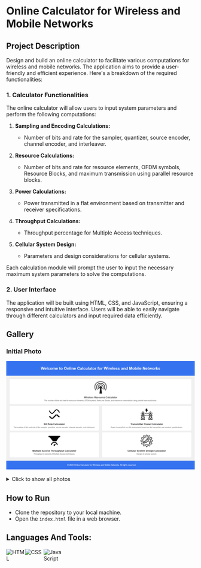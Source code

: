 # Online Calculator for Wireless and Mobile Networks

## Project Description

Design and build an online calculator to facilitate various computations for wireless and mobile networks. The application aims to provide a user-friendly and efficient experience. Here's a breakdown of the required functionalities:

### 1. Calculator Functionalities

The online calculator will allow users to input system parameters and perform the following computations:

1. **Sampling and Encoding Calculations:**
   - Number of bits and rate for the sampler, quantizer, source encoder, channel encoder, and interleaver.

2. **Resource Calculations:**
   - Number of bits and rate for resource elements, OFDM symbols, Resource Blocks, and maximum transmission using parallel resource blocks.

3. **Power Calculations:**
   - Power transmitted in a flat environment based on transmitter and receiver specifications.

4. **Throughput Calculations:**
   - Throughput percentage for Multiple Access techniques.

5. **Cellular System Design:**
   - Parameters and design considerations for cellular systems.

Each calculation module will prompt the user to input the necessary maximum system parameters to solve the computations.

### 2. User Interface

The application will be built using HTML, CSS, and JavaScript, ensuring a responsive and intuitive interface. Users will be able to easily navigate through different calculators and input required data efficiently.


## Gallery

### Initial Photo
[![Initial Photo](Photos/Screen1.png)](Photos)

<details>
  <summary>Click to show all photos</summary>

  ### Screen2
  ![Screen2](Photos/Screen2.png)

  ### Screen3
  ![Screen3](Photos/Screen3.png)

  ### Screen4
  ![Screen4](Photos/Screen4.png)

</details>

## How to Run

- Clone the repository to your local machine.
- Open the `index.html` file in a web browser.

## Languages And Tools:

<img align="left" alt="HTML" width="50px" src="https://upload.wikimedia.org/wikipedia/commons/6/61/HTML5_logo_and_wordmark.svg" /> <img align="left" alt="CSS" width="50px" src="https://upload.wikimedia.org/wikipedia/commons/d/d5/CSS3_logo_and_wordmark.svg" /> <img align="left" alt="JavaScript" width="50px" src="https://upload.wikimedia.org/wikipedia/commons/6/6a/JavaScript-logo.png" /> 
